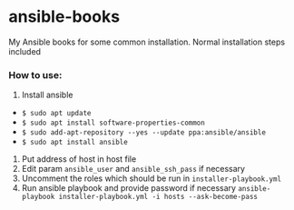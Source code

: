 # ansible-books
My Ansible books for some common installation. Normal installation steps included

### How to use:
1. Install ansible
* `$ sudo apt update`
* `$ sudo apt install software-properties-common`
* `$ sudo add-apt-repository --yes --update ppa:ansible/ansible`
* `$ sudo apt install ansible`
1. Put address of host in host file
2. Edit param `ansible_user` and `ansible_ssh_pass` if necessary
3. Uncomment the roles which should be run in `installer-playbook.yml`
4. Run ansible playbook and provide password if necessary
    `ansible-playbook installer-playbook.yml -i hosts --ask-become-pass`


